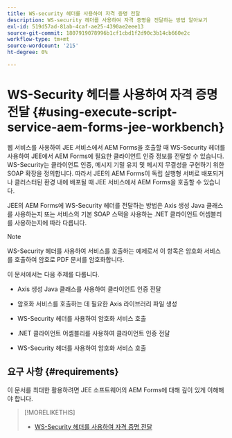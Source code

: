 ```yaml
---
title: WS-security 헤더를 사용하여 자격 증명 전달
description: WS-security 헤더를 사용하여 자격 증명을 전달하는 방법 알아보기
exl-id: 519d57ad-81ab-4caf-ae25-4390ae2eee13
source-git-commit: 1807919078996b1cf1cbd1f2d90c3b14cb660e2c
workflow-type: tm+mt
source-wordcount: '215'
ht-degree: 0%

---
```


# WS-Security 헤더를 사용하여 자격 증명 전달 {#using-execute-script-service-aem-forms-jee-workbench}

웹 서비스를 사용하여 JEE 서비스에서 AEM Forms을 호출할 때 WS-Security 헤더를 사용하여 JEE에서 AEM Forms에 필요한 클라이언트 인증 정보를 전달할 수 있습니다. WS-Security는 클라이언트 인증, 메시지 기밀 유지 및 메시지 무결성을 구현하기 위한 SOAP 확장을 정의합니다. 따라서 JEE의 AEM Forms이 독립 실행형 서버로 배포되거나 클러스터된 환경 내에 배포될 때 JEE 서비스에서 AEM Forms을 호출할 수 있습니다.

JEE의 AEM Forms에 WS-Security 헤더를 전달하는 방법은 Axis 생성 Java 클래스를 사용하는지 또는 서비스의 기본 SOAP 스택을 사용하는 .NET 클라이언트 어셈블리를 사용하는지에 따라 다릅니다.

>[!NOTE]
>
>WS-Security 헤더를 사용하여 서비스를 호출하는 예제로서 이 항목은 암호화 서비스를 호출하여 암호로 PDF 문서를 암호화합니다.

이 문서에서는 다음 주제를 다룹니다.

* Axis 생성 Java 클래스를 사용하여 클라이언트 인증 전달

* 암호화 서비스를 호출하는 데 필요한 Axis 라이브러리 파일 생성

* WS-Security 헤더를 사용하여 암호화 서비스 호출

* .NET 클라이언트 어셈블리를 사용하여 클라이언트 인증 전달

* WS-Security 헤더를 사용하여 암호화 서비스 호출


## 요구 사항 {#requirements}

이 문서를 최대한 활용하려면 JEE 소프트웨어의 AEM Forms에 대해 깊이 있게 이해해야 합니다.

>[!MORELIKETHIS]
>
>* [WS-Security 헤더를 사용하여 자격 증명 전달](assets/passing-credentials-using-ws-security-headers.pdf)
